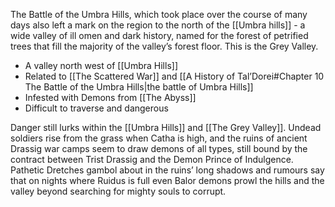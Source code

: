 The Battle of the Umbra Hills, which took place over the course of many days also left a mark on the region to the north of the [[Umbra hills]] - a wide valley of ill omen and dark history, named for the forest of petrified trees that fill the majority of the valley’s forest floor. This is the Grey Valley.

- A valley north west of [[Umbra Hills]]
- Related to [[The Scattered War]] and [[A History of Tal’Dorei#Chapter 10 The Battle of the Umbra Hills|the battle of Umbra Hills]]
- Infested with Demons from [[The Abyss]]
- Difficult to traverse and dangerous

Danger still lurks within the [[Umbra Hills]] and [[The Grey Valley]]. Undead soldiers rise from the grass when Catha is high, and the ruins of ancient Drassig war camps seem to draw demons of all types, still bound by the contract between Trist Drassig and the Demon Prince of Indulgence. Pathetic Dretches gambol about in the ruins’ long shadows and rumours say that on nights where Ruidus is full even Balor demons prowl the hills and the valley beyond searching for mighty souls to corrupt.